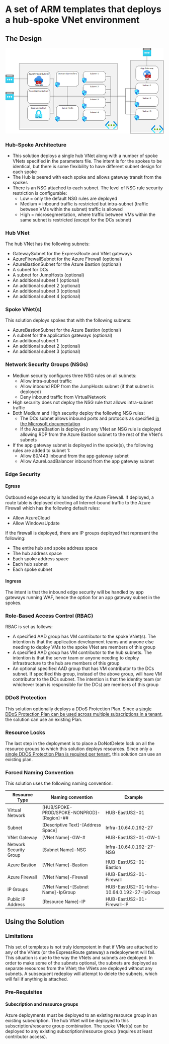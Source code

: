 # A set of ARM templates that deploys a hub-spoke VNet environment

## The Design

![VNet Diagram](/ReadmeFiles/Diagram.png)

### Hub-Spoke Architecture

* This solution deploys a single hub VNet along with a number of spoke VNets specified in the parameters file.  The intent is for the spokes to be identical, but there is some flexibility to have different subnet design for each spoke
* The Hub is peered with each spoke and allows gateway transit from the spokes
* There is an NSG attached to each subnet.  The level of NSG rule security restriction is configurable:
  * Low    = only the default NSG rules are deployed
  * Medium = inbound traffic is restricted but intra-subnet (traffic between VMs within the subnet) traffic is allowed
  * High   = microsegmentation, where traffic between VMs within the same subnet is restricted (except for the DCs subnet)

### Hub VNet

The hub VNet has the following subnets:

* GatewaySubnet for the ExpressRoute and VNet gateways
* AzureFirewallSubnet for the Azure Firewall (optional)
* AzureBastionSubnet for the Azure Bastion (optional)
* A subnet for DCs
* A subnet for JumpHosts (optional)
* An additional subnet 1 (optional)
* An additional subnet 2 (optional)
* An additional subnet 3 (optional)
* An additional subnet 4 (optional)

### Spoke VNet(s)

This solution deploys spokes that with the following subnets:

* AzureBastionSubnet for the Azure Bastion (optional)
* A subnet for the application gateways (optional)
* An additional subnet 1
* An additional subnet 2 (optional)
* An additional subnet 3 (optional)

### Network Security Groups (NSGs)

* Medium security configures three NSG rules on all subnets:
  * Allow intra-subnet traffic
  * Allow inbound RDP from the JumpHosts subnet (if that subnet is deployed)
  * Deny inbound traffic from VirtualNetwork
* High security does not deploy the NSG rule that allows intra-subnet traffic
* Both Medium and High security deploy the following NSG rules:
  * The DCs subnet allows inbound ports and protocols as specified [in the Microsoft documentation](https://docs.microsoft.com/en-us/troubleshoot/windows-server/networking/service-overview-and-network-port-requirements#active-directory-local-security-authority)
  * If the AzureBastion is deployed in any VNet an NSG rule is deployed allowing RDP from the Azure Bastion subnet to the rest of the VNet's subnets
* If the app gateway subnet is deployed in the spoke(s), the following rules are added to subnet 1:
  * Allow 80/443 inbound from the app gateway subnet
  * Allow AzureLoadBalancer inbound from the app gateway subnet

### Edge Security

#### Egress

Outbound edge security is handled by the Azure Firewall.  If deployed, a route table is deployed directing all Internet-bound traffic to the Azure Firewall which has the following default rules:
* Allow AzureCloud
* Allow WindowsUpdate

If the firewall is deployed, there are IP groups deployed that represent the following:
* The entire hub and spoke address space
* The hub address space
* Each spoke address space
* Each hub subnet
* Each spoke subnet

#### Ingress

The intent is that the inbound edge security will be handled by app gateways running WAF, hence the option for an app gateway subnet in the spokes.

### Role-Based Access Control (RBAC)

RBAC is set as follows:
* A specified AAD group has VM contributor to the spoke VNet(s).  The intention is that the application development teams and anyone else needing to deploy VMs to the spoke VNet are members of this group
* A specified AAD group has VM contributor to the hub subnets.  The intention is that the server team or anyone needing to deploy infrastructure to the hub are members of this group
* An optional specified AAD group that has VM contributor to the DCs subnet.  If specified this group, instead of the above group, will have VM contributor to the DCs subnet.  The intention is that the identity team (or whichever team is responsible for the DCs) are members of this group

### DDoS Protection

This solution optionally deploys a DDoS Protection Plan.  Since a [single DDoS Protection Plan can be used across multiple subscriptions in a tenant](https://azure.microsoft.com/en-us/pricing/details/ddos-protection/), the solution can use an existing Plan.

### Resource Locks

The last step in the deployment is to place a DoNotDelete lock on all the resource groups to which this solution deploys resources.  Since only a [single DDOS Protection Plan is required per tenant](https://azure.microsoft.com/en-us/pricing/details/ddos-protection/), this solution can use an existing plan.

### Forced Naming Convention

This solution uses the following naming convention:

| Resource Type | Naming convention | Example |
| --------------| ----------------- | ------- |
| Virtual Network |[HUB/SPOKE-PROD/SPOKE-NONPROD]-[Region]-## | HUB-EastUS2-01 |
| Subnet | [Descriptive Text]-[Address Space] | Infra-10.64.0.192-27 |
| VNet Gateway | [VNet Name]-GW-# | HUB-EastUS2-01-GW-1 |
| Network Security Group | [Subnet Name]-NSG | Infra-10.64.0.192-27-NSG |
| Azure Bastion | [VNet Name]-Bastion | HUB-EastUS2-01-Bastion |
| Azure Firewall | [VNet Name]-Firewall | HUB-EastUS2-01-Firewall |
| IP Groups | [VNet Name]-[Subnet Name]-IpGroup | HUB-EastUS2-01-Infra-10.64.0.192-27-IpGroup |
| Public IP Address | [Resource Name]-IP | HUB-EastUS2-01-Firewall-IP |

## Using the Solution

### Limitations

This set of templates is not truly idempotent in that if VMs are attached to any of the VNets (or the ExpressRoute gateway) a redeployment will fail.  This situation is due to the way the VNets and subnets are deployed.  In order to make some of the subnets optional, the subnets are deployed as separate resources from the VNet; the VNets are deployed without any subnets.  A subsequent redeploy will attempt to delete the subnets, which will fail if anything is attached.

### Pre-Requisites

#### Subscription and resource groups

Azure deployments must be deployed to an existing resource group in an existing subecription.  The hub VNet will be deployed to this subscription/resource group combination. The spoke VNet(s) can be deployed to any existing subscription/resource group (requires at least contributor access). 
